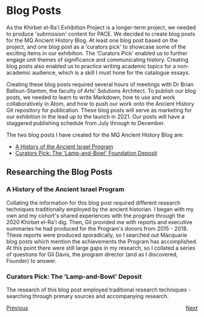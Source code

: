 # Blog Posts

As the Khirbet el-Ra'i Exhibition Project is a longer-term project, we needed to produce 'submission' content for PACE. We decided to create blog posts for the MQ Ancient History Blog. At least one blog post based on the project, and one blog post as a 'curators pick' to showcase some of the exciting items in our exhibition. The 'Curators Pick' enabled us to further engage unit themes of significance and communicating history. Creating blog posts also enabled us to practice writing academic topics for a non-academic audience, which is a skill I must hone for the catalogue essays. 

Creating these blog posts required several hours of meetings with Dr Brian Ballsun-Stanton, the faculty of Arts' Solutions Architect. To publish our blog posts, we needed to learn to write Markdown, how to use and work collaboratively in Atom, and how to push our work onto the Ancient History Git repository for publication. These blog posts will serve as marketing for our exhibition in the lead up to the launch in 2021. Our posts will have a staggered publishing schedule from July through to December.

The two blog posts I have created for the MQ Ancient History Blog are:

   * [A History of the Ancient Israel Program](AHistory.md)
   * [Curators Pick: The 'Lamp-and-Bowl' Foundation Deposit](Curatorspick.md)

## Researching the Blog Posts

### A History of the Ancient Israel Program

Collating the information for this blog post required different research techniques traditionally employed by the ancient historian. I began with my own and my cohort's shared experiences with the program through the 2020 Khirbet el-Ra'i dig. Then, Gil provided me with reports and executive summaries he had produced for the Program's donors from 2015 - 2018. These reports were produced sporadically, so I searched out Macquarie blog posts which mention the achievements the Program has accomplished. At this point there were still large gaps in my research, so I collated a series of questions for Gil Davis, the program director (and as I discovered, Founder) to answer. 

### Curators Pick: The 'Lamp-and-Bowl' Deposit

The research of this blog post employed traditional research techniques - searching through primary sources and accompanying research. 

<p style="display: flex; justify-content: space-between;">
  <a class="button" href="TheCreationofaCatalogue.html">Previous</a>
  <a class="button" href="AHistory.html">Next</a>
</p>
